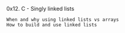 

0x12. C - Singly linked lists

    When and why using linked lists vs arrays
    How to build and use linked lists


